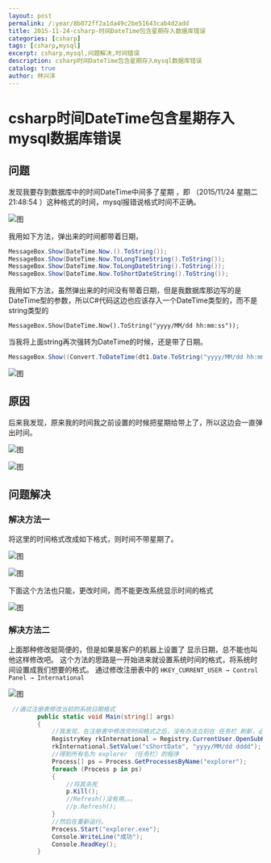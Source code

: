 ```yaml
---
layout: post
permalink: /:year/8b072ff2a1da49c2be51643cab4d2add
title: 2015-11-24-csharp-时间DateTime包含星期存入数据库错误
categories: [csharp]
tags: [csharp,mysql]
excerpt: csharp,mysql,问题解决,时间错误
description: csharp时间DateTime包含星期存入mysql数据库错误
catalog: true
author: 林兴洋
---
```


# csharp时间DateTime包含星期存入mysql数据库错误

## 问题

发现我要存到数据库中的时间DateTime中间多了星期 ，即 （2015/11/24 星期二 21:48:54 ）这种格式的时间，mysql报错说格式时间不正确。

![图](https://gitee.com/linxingyang/at-2020-10-02-image/raw/master/image/C-csharp/image/2015-11-24/01.png)

我用如下方法，弹出来的时间都带着日期，

```csharp
MessageBox.Show(DateTime.Now.().ToString());
MessageBox.Show(DateTime.Now.ToLongTimeString().ToString());
MessageBox.Show(DateTime.Now.ToLongDateString().ToString());
MessageBox.Show(DateTime.Now.ToShortDateString().ToString());
```

我用如下方法，虽然弹出来的时间没有带着日期，但是我数据库那边写的是DateTime型的参数，所以C#代码这边也应该存入一个DateTime类型的，而不是string类型的

```
MessageBox.Show(DateTime.Now().ToString("yyyy/MM/dd hh:mm:ss"));
```

当我将上面string再次强转为DateTime的时候，还是带了日期。

```csharp
MessageBox.Show((Convert.ToDateTime(dt1.Date.ToString("yyyy/MM/dd hh:mm:ss")).ToString()));
```

![图](https://gitee.com/linxingyang/at-2020-10-02-image/raw/master/image/C-csharp/image/2015-11-24/02.png)

## 原因

后来我发现，原来我的时间我之前设置的时候把星期给带上了，所以这边会一直弹出时间。

![图](https://gitee.com/linxingyang/at-2020-10-02-image/raw/master/image/C-csharp/image/2015-11-24/03.png)

![图](https://gitee.com/linxingyang/at-2020-10-02-image/raw/master/image/C-csharp/image/2015-11-24/04.png)

## 问题解决

### 解决方法一

将这里的时间格式改成如下格式，则时间不带星期了。

![图](https://gitee.com/linxingyang/at-2020-10-02-image/raw/master/image/C-csharp/image/2015-11-24/05.png)

![图](https://gitee.com/linxingyang/at-2020-10-02-image/raw/master/image/C-csharp/image/2015-11-24/06.png)

下面这个方法也只能，更改时间，而不能更改系统显示时间的格式

![图](https://gitee.com/linxingyang/at-2020-10-02-image/raw/master/image/C-csharp/image/2015-11-24/07.png)

### 解决方法二

上面那种修改挺简便的，但是如果是客户的机器上设置了 显示日期，总不能也叫他这样修改吧。
这个方法的思路是一开始进来就设置系统时间的格式，将系统时间设置成我们想要的格式。
通过修改注册表中的   `HKEY_CURRENT_USER → Control Panel → International`

![图](https://gitee.com/linxingyang/at-2020-10-02-image/raw/master/image/C-csharp/image/2015-11-24/08.png)

```csharp
 //通过注册表修改当前的系统日期格式
        public static void Main(string[] args)
        {
            //我发现，在注册表中修改完时间格式之后，没有办法立刻在 任务栏 刷新，必须杀死任务栏进程，然后重新开启，才行。。。不知道有没有办法刷新那个任务栏。应该平常我们改时间格式的时候是可以马上看到修改后的效果的。。。
            RegistryKey rkInternational = Registry.CurrentUser.OpenSubKey(@"Control Panel\International", true);
            rkInternational.SetValue("sShortDate", "yyyy/MM/dd dddd");
            //得到所有名为 explorer （任务栏）的程序
            Process[] ps = Process.GetProcessesByName("explorer");
            foreach (Process p in ps)
            {
                //将其杀死
                p.Kill();
                //Refresh()没有用。。。
                //p.Refresh();
            }
            //然后在重新运行。
            Process.Start("explorer.exe");
            Console.WriteLine("成功");
            Console.ReadKey();
        }
```
